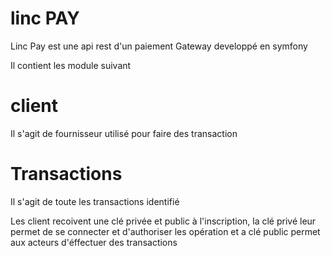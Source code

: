 # linc PAY
Linc Pay est une api rest d'un paiement Gateway developpé en symfony

Il contient les module suivant
 
# client
Il s'agit de fournisseur utilisé pour faire des transaction

# Transactions
Il s'agit de toute les transactions identifié

Les client recoivent une clé privée et public à l'inscription, la clé privé leur permet de se connecter et d'authoriser les opération et a clé public permet aux acteurs d'éffectuer des transactions
